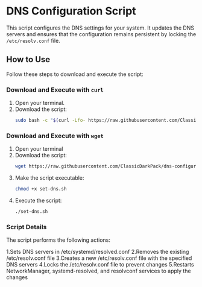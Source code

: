 # DNS Configuration Script

This script configures the DNS settings for your system. It updates the DNS servers and ensures that the configuration remains persistent by locking the `/etc/resolv.conf` file.

## How to Use

Follow these steps to download and execute the script:

### Download and Execute with `curl`

1. Open your terminal.
2. Download the script:
   ```bash
   sudo bash -c "$(curl -Lfo- https://raw.githubusercontent.com/ClassicDarkPack/dns-configuration-script/main/set-dns.sh)"
   ```
   
### Download and Execute with `wget`
1. Open your terminal
3. Download the script:
   ```bash
   wget https://raw.githubusercontent.com/ClassicDarkPack/dns-configuration-script/main/set-dns.sh
   ```
4. Make the script executable:
   ```bash
   chmod +x set-dns.sh
   ```
5. Execute the script:
   ```bash
   ./set-dns.sh
   ```
### Script Details
The script performs the following actions:

1.Sets DNS servers in /etc/systemd/resolved.conf
2.Removes the existing /etc/resolv.conf file
3.Creates a new /etc/resolv.conf file with the specified DNS servers
4.Locks the /etc/resolv.conf file to prevent changes
5.Restarts NetworkManager, systemd-resolved, and resolvconf services to apply the changes


